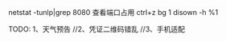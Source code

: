 netstat -tunlp|grep 8080 查看端口占用
ctrl+z
bg 1
disown -h %1

TODO:
1、天气预告
//2、凭证二维码错乱
//3、手机适配

[//]: # (4、订餐过期截至)